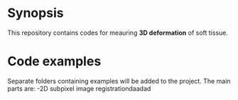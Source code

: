 
# Synopsis

This repository contains codes for meauring **3D deformation** of soft tissue. 

# Code examples

Separate folders containing examples will be added to the project. The main parts are:
-2D subpixel image   registrationdaadad
